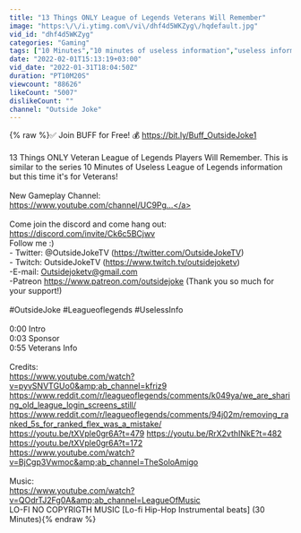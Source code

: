```yaml
---
title: "13 Things ONLY League of Legends Veterans Will Remember"
image: "https:\/\/i.ytimg.com\/vi\/dhf4d5WKZyg\/hqdefault.jpg"
vid_id: "dhf4d5WKZyg"
categories: "Gaming"
tags: ["10 Minutes","10 minutes of useless information","useless information"]
date: "2022-02-01T15:13:19+03:00"
vid_date: "2022-01-31T18:04:50Z"
duration: "PT10M20S"
viewcount: "88626"
likeCount: "5007"
dislikeCount: ""
channel: "Outside Joke"
---
```

{% raw %}✅ Join BUFF for Free! 💰 <a rel="nofollow" target="blank" href="https://bit.ly/Buff_OutsideJoke1">https://bit.ly/Buff_OutsideJoke1</a><br /><br />13 Things ONLY Veteran League of Legends Players Will Remember. This is similar to the series 10 Minutes of Useless League of Legends information but this time it's for Veterans!<br /><br />New Gameplay Channel: <br /><a rel="nofollow" target="blank" href="https://www.youtube.com/channel/UC9Pg...">https://www.youtube.com/channel/UC9Pg...</a><br /><br />Come join the discord and come hang out: <a rel="nofollow" target="blank" href="https://discord.com/invite/Ck6c5BCjwv">https://discord.com/invite/Ck6c5BCjwv</a><br />Follow me :)<br />- Twitter: @OutsideJokeTV (<a rel="nofollow" target="blank" href="https://twitter.com/OutsideJokeTV)">https://twitter.com/OutsideJokeTV)</a><br />- Twitch: OutsideJokeTV (<a rel="nofollow" target="blank" href="https://www.twitch.tv/outsidejoketv)">https://www.twitch.tv/outsidejoketv)</a><br />-E-mail: Outsidejoketv@gmail.com<br />-Patreon <a rel="nofollow" target="blank" href="https://www.patreon.com/outsidejoke">https://www.patreon.com/outsidejoke</a> (Thank you so much for your support!)<br /><br />#OutsideJoke #Leagueoflegends #UselessInfo<br /><br />0:00 Intro<br />0:03 Sponsor<br />0:55 Veterans Info<br /><br />Credits:<br /><a rel="nofollow" target="blank" href="https://www.youtube.com/watch?v=pyvSNVTGUo0&amp;ab_channel=kfriz9">https://www.youtube.com/watch?v=pyvSNVTGUo0&amp;ab_channel=kfriz9</a><br /><a rel="nofollow" target="blank" href="https://www.reddit.com/r/leagueoflegends/comments/k049ya/we_are_sharing_old_league_login_screens_still/">https://www.reddit.com/r/leagueoflegends/comments/k049ya/we_are_sharing_old_league_login_screens_still/</a><br /><a rel="nofollow" target="blank" href="https://www.reddit.com/r/leagueoflegends/comments/94j02m/removing_ranked_5s_for_ranked_flex_was_a_mistake/">https://www.reddit.com/r/leagueoflegends/comments/94j02m/removing_ranked_5s_for_ranked_flex_was_a_mistake/</a><br /><a rel="nofollow" target="blank" href="https://youtu.be/tXVple0gr6A?t=479">https://youtu.be/tXVple0gr6A?t=479</a> <a rel="nofollow" target="blank" href="https://youtu.be/RrX2vthINkE?t=482">https://youtu.be/RrX2vthINkE?t=482</a><br /><a rel="nofollow" target="blank" href="https://youtu.be/tXVple0gr6A?t=172">https://youtu.be/tXVple0gr6A?t=172</a><br /><a rel="nofollow" target="blank" href="https://www.youtube.com/watch?v=BjCgp3Vwmoc&amp;ab_channel=TheSoloAmigo">https://www.youtube.com/watch?v=BjCgp3Vwmoc&amp;ab_channel=TheSoloAmigo</a><br /><br />Music: <br /><a rel="nofollow" target="blank" href="https://www.youtube.com/watch?v=QOdrTJ2Fg0A&amp;ab_channel=LeagueOfMusic">https://www.youtube.com/watch?v=QOdrTJ2Fg0A&amp;ab_channel=LeagueOfMusic</a><br />LO-FI NO COPYRIGTH MUSIC [Lo-fi Hip-Hop Instrumental beats] (30 Minutes){% endraw %}
